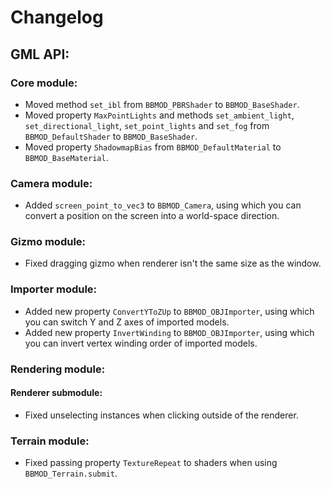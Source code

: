 # Changelog

## GML API:
### Core module:
* Moved method `set_ibl` from `BBMOD_PBRShader` to `BBMOD_BaseShader`.
* Moved property `MaxPointLights` and methods `set_ambient_light`, `set_directional_light`, `set_point_lights` and `set_fog` from `BBMOD_DefaultShader` to `BBMOD_BaseShader`.
* Moved property `ShadowmapBias` from `BBMOD_DefaultMaterial` to `BBMOD_BaseMaterial`.

### Camera module:
* Added `screen_point_to_vec3` to `BBMOD_Camera`, using which you can convert a position on the screen into a world-space direction.

### Gizmo module:
* Fixed dragging gizmo when renderer isn't the same size as the window.

### Importer module:
* Added new property `ConvertYToZUp` to `BBMOD_OBJImporter`, using which you can switch Y and Z axes of imported models.
* Added new property `InvertWinding` to `BBMOD_OBJImporter`, using which you can invert vertex winding order of imported models.

### Rendering module:
#### Renderer submodule:
* Fixed unselecting instances when clicking outside of the renderer.

### Terrain module:
* Fixed passing property `TextureRepeat` to shaders when using `BBMOD_Terrain.submit`.

